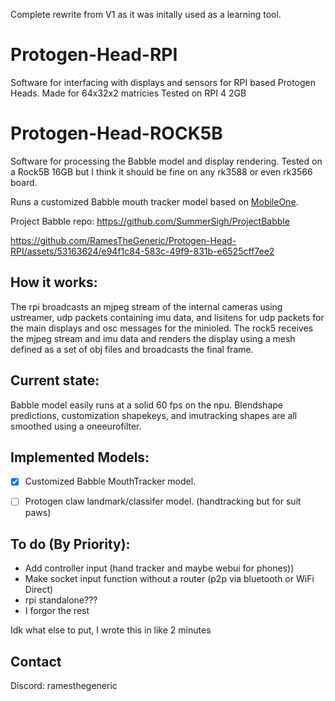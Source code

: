 
Complete rewrite from V1 as it was initally used as a learning tool. 

# Protogen-Head-RPI
Software for interfacing with displays and sensors for RPI based Protogen Heads.
Made for 64x32x2 matricies
Tested on RPI 4 2GB

# Protogen-Head-ROCK5B
Software for processing the Babble model and display rendering. 
Tested on a Rock5B 16GB but I think it should be fine on any rk3588 or even rk3566 board.


Runs a customized Babble mouth tracker model based on [MobileOne](https://github.com/apple/ml-mobileone). 

Project Babble repo: https://github.com/SummerSigh/ProjectBabble




https://github.com/RamesTheGeneric/Protogen-Head-RPI/assets/53163624/e94f1c84-583c-49f9-831b-e6525cff7ee2



## How it works: ##

The rpi broadcasts an mjpeg stream of the internal cameras using ustreamer, udp packets containing imu data, and lisitens for udp packets for the main displays and osc messages for the minioled. 
The rock5 receives the mjpeg stream and imu data and renders the display using a mesh defined as a set of obj files and broadcasts the final frame. 

## Current state: ##

Babble model easily runs at a solid 60 fps on the npu. Blendshape predictions, customization shapekeys, and imutracking shapes are all smoothed using a oneeurofilter. 

## Implemented Models: ##
- [x] Customized Babble MouthTracker model.
- [ ] Protogen claw landmark/classifer model. (handtracking but for suit paws)






## To do (By Priority): ##

* Add controller input (hand tracker and maybe webui for phones))
* Make socket input function without a router (p2p via bluetooth or WiFi Direct)
* rpi standalone???
* I forgor the rest











Idk what else to put, I wrote this in like 2 minutes 

## Contact ##

Discord: ramesthegeneric

